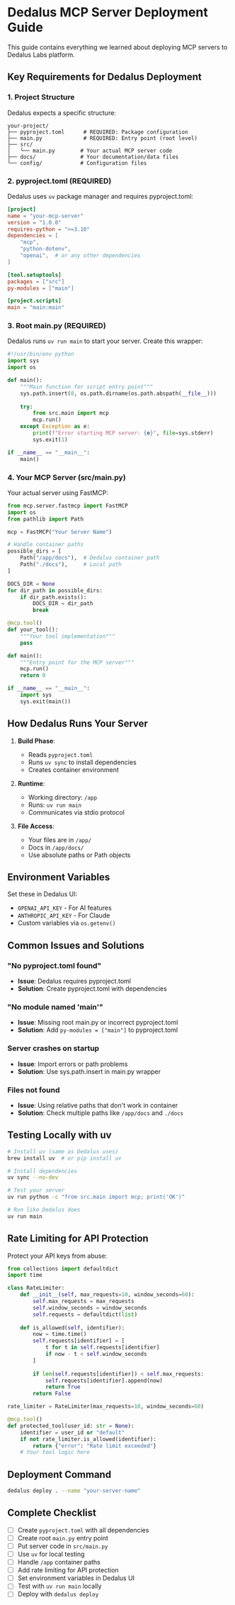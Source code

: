 # Dedalus MCP Server Deployment Guide

This guide contains everything we learned about deploying MCP servers to Dedalus Labs platform.

## Key Requirements for Dedalus Deployment

### 1. Project Structure
Dedalus expects a specific structure:
```
your-project/
├── pyproject.toml      # REQUIRED: Package configuration
├── main.py             # REQUIRED: Entry point (root level)
├── src/
│   └── main.py        # Your actual MCP server code
├── docs/              # Your documentation/data files
└── config/            # Configuration files
```

### 2. pyproject.toml (REQUIRED)
Dedalus uses `uv` package manager and requires pyproject.toml:
```toml
[project]
name = "your-mcp-server"
version = "1.0.0"
requires-python = ">=3.10"
dependencies = [
    "mcp",
    "python-dotenv",
    "openai",  # or any other dependencies
]

[tool.setuptools]
packages = ["src"]
py-modules = ["main"]

[project.scripts]
main = "main:main"
```

### 3. Root main.py (REQUIRED)
Dedalus runs `uv run main` to start your server. Create this wrapper:
```python
#!/usr/bin/env python
import sys
import os

def main():
    """Main function for script entry point"""
    sys.path.insert(0, os.path.dirname(os.path.abspath(__file__)))
    
    try:
        from src.main import mcp
        mcp.run()
    except Exception as e:
        print(f"Error starting MCP server: {e}", file=sys.stderr)
        sys.exit(1)

if __name__ == "__main__":
    main()
```

### 4. Your MCP Server (src/main.py)
Your actual server using FastMCP:
```python
from mcp.server.fastmcp import FastMCP
import os
from pathlib import Path

mcp = FastMCP("Your Server Name")

# Handle container paths
possible_dirs = [
    Path("/app/docs"),  # Dedalus container path
    Path("./docs"),     # Local path
]

DOCS_DIR = None
for dir_path in possible_dirs:
    if dir_path.exists():
        DOCS_DIR = dir_path
        break

@mcp.tool()
def your_tool():
    """Your tool implementation"""
    pass

def main():
    """Entry point for the MCP server"""
    mcp.run()
    return 0

if __name__ == "__main__":
    import sys
    sys.exit(main())
```

## How Dedalus Runs Your Server

1. **Build Phase**:
   - Reads `pyproject.toml`
   - Runs `uv sync` to install dependencies
   - Creates container environment

2. **Runtime**:
   - Working directory: `/app`
   - Runs: `uv run main`
   - Communicates via stdio protocol

3. **File Access**:
   - Your files are in `/app/`
   - Docs in `/app/docs/`
   - Use absolute paths or Path objects

## Environment Variables

Set these in Dedalus UI:
- `OPENAI_API_KEY` - For AI features
- `ANTHROPIC_API_KEY` - For Claude
- Custom variables via `os.getenv()`

## Common Issues and Solutions

### "No pyproject.toml found"
- **Issue**: Dedalus requires pyproject.toml
- **Solution**: Create pyproject.toml with dependencies

### "No module named 'main'"
- **Issue**: Missing root main.py or incorrect pyproject.toml
- **Solution**: Add `py-modules = ["main"]` to pyproject.toml

### Server crashes on startup
- **Issue**: Import errors or path problems
- **Solution**: Use sys.path.insert in main.py wrapper

### Files not found
- **Issue**: Using relative paths that don't work in container
- **Solution**: Check multiple paths like `/app/docs` and `./docs`

## Testing Locally with uv

```bash
# Install uv (same as Dedalus uses)
brew install uv  # or pip install uv

# Install dependencies
uv sync --no-dev

# Test your server
uv run python -c "from src.main import mcp; print('OK')"

# Run like Dedalus does
uv run main
```

## Rate Limiting for API Protection

Protect your API keys from abuse:
```python
from collections import defaultdict
import time

class RateLimiter:
    def __init__(self, max_requests=10, window_seconds=60):
        self.max_requests = max_requests
        self.window_seconds = window_seconds
        self.requests = defaultdict(list)
    
    def is_allowed(self, identifier):
        now = time.time()
        self.requests[identifier] = [
            t for t in self.requests[identifier]
            if now - t < self.window_seconds
        ]
        
        if len(self.requests[identifier]) < self.max_requests:
            self.requests[identifier].append(now)
            return True
        return False

rate_limiter = RateLimiter(max_requests=10, window_seconds=60)

@mcp.tool()
def protected_tool(user_id: str = None):
    identifier = user_id or "default"
    if not rate_limiter.is_allowed(identifier):
        return {"error": "Rate limit exceeded"}
    # Your tool logic here
```

## Deployment Command

```bash
dedalus deploy . --name "your-server-name"
```

## Complete Checklist

- [ ] Create `pyproject.toml` with all dependencies
- [ ] Create root `main.py` entry point
- [ ] Put server code in `src/main.py`
- [ ] Use `uv` for local testing
- [ ] Handle `/app` container paths
- [ ] Add rate limiting for API protection
- [ ] Set environment variables in Dedalus UI
- [ ] Test with `uv run main` locally
- [ ] Deploy with `dedalus deploy`